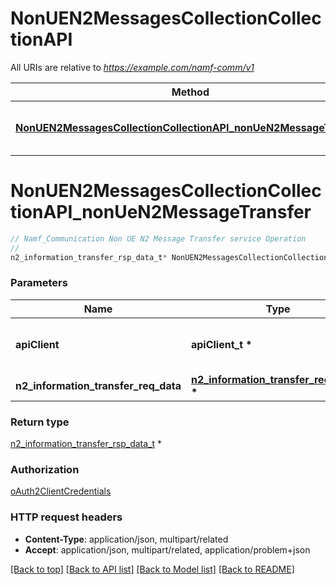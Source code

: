 # NonUEN2MessagesCollectionCollectionAPI

All URIs are relative to *https://example.com/namf-comm/v1*

Method | HTTP request | Description
------------- | ------------- | -------------
[**NonUEN2MessagesCollectionCollectionAPI_nonUeN2MessageTransfer**](NonUEN2MessagesCollectionCollectionAPI.md#NonUEN2MessagesCollectionCollectionAPI_nonUeN2MessageTransfer) | **POST** /non-ue-n2-messages/transfer | Namf_Communication Non UE N2 Message Transfer service Operation


# **NonUEN2MessagesCollectionCollectionAPI_nonUeN2MessageTransfer**
```c
// Namf_Communication Non UE N2 Message Transfer service Operation
//
n2_information_transfer_rsp_data_t* NonUEN2MessagesCollectionCollectionAPI_nonUeN2MessageTransfer(apiClient_t *apiClient, n2_information_transfer_req_data_t * n2_information_transfer_req_data);
```

### Parameters
Name | Type | Description  | Notes
------------- | ------------- | ------------- | -------------
**apiClient** | **apiClient_t \*** | context containing the client configuration |
**n2_information_transfer_req_data** | **[n2_information_transfer_req_data_t](n2_information_transfer_req_data.md) \*** |  | 

### Return type

[n2_information_transfer_rsp_data_t](n2_information_transfer_rsp_data.md) *


### Authorization

[oAuth2ClientCredentials](../README.md#oAuth2ClientCredentials)

### HTTP request headers

 - **Content-Type**: application/json, multipart/related
 - **Accept**: application/json, multipart/related, application/problem+json

[[Back to top]](#) [[Back to API list]](../README.md#documentation-for-api-endpoints) [[Back to Model list]](../README.md#documentation-for-models) [[Back to README]](../README.md)

